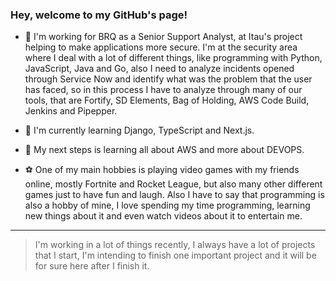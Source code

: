 ### Hey, welcome to my GitHub's page!

- 💼 I'm working for BRQ as a Senior Support Analyst, at Itau's project helping to make applications more secure. I'm at the security area where I deal with a lot of different things, like programming with Python, JavaScript, Java and Go, also I need to analyze incidents opened through Service Now and identify what was the problem that the user has faced, so in this process I have to analyze through many of our tools, that are Fortify, SD Elements, Bag of Holding, AWS Code Build, Jenkins and Pipepper.

- 📒 I'm currently learning Django, TypeScript and Next.js.

- 📌 My next steps is learning all about AWS and more about DEVOPS.

- ⚽ One of my main hobbies is playing video games with my friends online, mostly Fortnite and Rocket League, but also many other different games just to have fun and laugh. Also I have to say that programming is also a hobby of mine, I love spending my time programming, learning new things about it and even watch videos about it to entertain me.

---

> I'm working in a lot of things recently, I always have a lot of projects that I start, I'm intending to finish one important project and it will be for sure here after I finish it.
